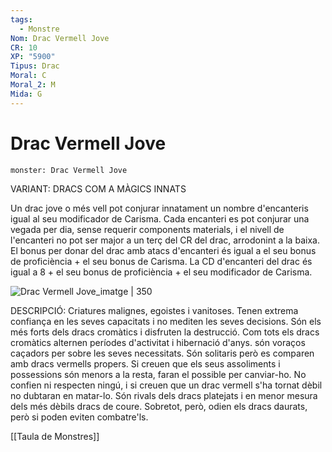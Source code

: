 ```yaml
---
tags:
  - Monstre
Nom: Drac Vermell Jove
CR: 10
XP: "5900"
Tipus: Drac
Moral: C
Moral_2: M
Mida: G
---
```

# Drac Vermell Jove

```statblock
monster: Drac Vermell Jove
```

VARIANT: DRACS COM A MÀGICS INNATS

Un drac jove o més vell pot conjurar innatament un nombre d'encanteris igual al seu modificador de Carisma. Cada encanteri es pot conjurar una vegada per dia, sense requerir components materials, i el nivell de l'encanteri no pot ser major a un terç del CR del drac, arrodonint a la baixa. El bonus per donar del drac amb atacs d'encanteri és igual a el seu bonus de proficiència + el seu bonus de Carisma. La CD d'encanteri del drac és igual a 8 + el seu bonus de proficiència + el seu modificador de Carisma.

![Drac Vermell Jove_imatge | 350](https://www.dndbeyond.com/avatars/thumbnails/30782/407/1000/1000/638061961315375227.png)

DESCRIPCIÓ: 
Criatures malignes, egoistes i vanitoses.  Tenen extrema confiança en les seves capacitats i no mediten les seves decisions. Són els més forts dels dracs cromàtics i disfruten la destrucció. Com tots els dracs cromàtics alternen períodes d'activitat i hibernació d'anys. són voraços caçadors per sobre les seves necessitats. Són solitaris però es comparen amb dracs vermells propers. Si creuen que els seus assoliments i possessions són menors a la resta, faran el possible per canviar-ho. No confien ni respecten ningú, i si creuen que un drac vermell s'ha tornat dèbil no dubtaran en matar-lo. Són rivals dels dracs platejats i en menor mesura dels més dèbils dracs de coure. Sobretot, però, odien els dracs daurats, però si poden eviten combatre'ls.

[[Taula de Monstres]]

